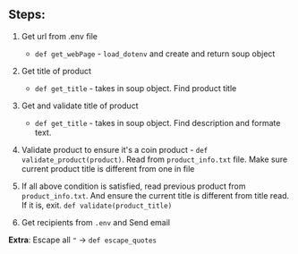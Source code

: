 ## Steps:

1. Get url from .env file

   -  `def get_webPage` - `load_dotenv` and create and return soup object

2. Get title of product

   -  `def get_title` - takes in soup object. Find product title

3. Get and validate title of product

   -  `def get_title` - takes in soup object. Find description and formate text.

4. Validate product to ensure it's a coin product - `def validate_product(product)`. Read from `product_info.txt` file. Make sure current product
   title is different from one in file

5. If all above condition is satisfied, read previous product from
   `product_info.txt`. And ensure the current title is different from title
   read. If it is, exit. `def validate(product_title)`

6. Get recipients from `.env` and Send email

**Extra**: Escape all `"` -> `def escape_quotes`
